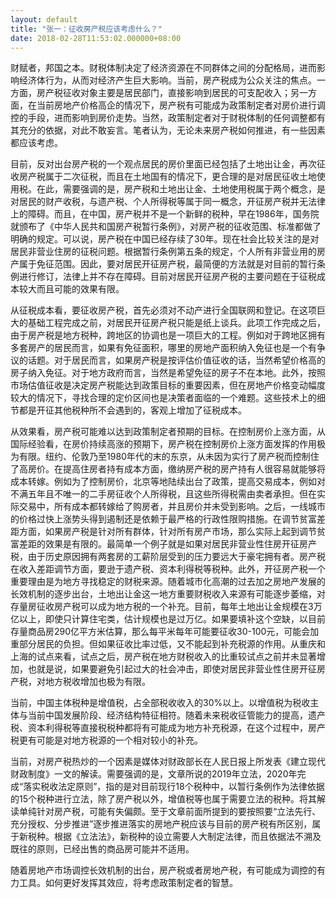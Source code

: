 ```yaml
---
layout: default
title: "张一：征收房产税应该考虑什么？"
date: 2018-02-28T11:53:02.000000+08:00
---
```


财赋者，邦国之本。财税体制决定了经济资源在不同群体之间的分配格局，进而影响经济体行为，从而对经济产生巨大影响。当前，房产税成为公众关注的焦点。一方面，房产税征收对象主要是居民部门，直接影响到居民的可支配收入；另一方面，在当前房地产价格高企的情况下，房产税有可能成为政策制定者对房价进行调控的手段，进而影响到房价走势。当然，政策制定者对于财税体制的任何调整都有其充分的依据，对此不敢妄言。笔者认为，无论未来房产税如何推进，有一些因素都应该考虑。

目前，反对出台房产税的一个观点居民的房价里面已经包括了土地出让金，再次征收房产税属于二次征税，而且在土地国有的情况下，更合理的是对居民征收土地使用税。在此，需要强调的是，房产税和土地出让金、土地使用税属于两个概念，是对居民的财产收税，与遗产税、个人所得税等属于同一概念，开征房产税并无法律上的障碍。而且，在中国，房产税并不是一个新鲜的税种，早在1986年，国务院就颁布了《中华人民共和国房产税暂行条例》，对房产税的征收范围、标准都做了明确的规定。可以说，房产税在中国已经存续了30年。现在社会比较关注的是对居民非营业住房的征税问题。根据暂行条例第五条的规定，个人所有非营业用的房产属于免征范围。因此，要对居民开征房产税，最简便的方法就是对目前的暂行条例进行修订，法律上并不存在障碍。目前对居民开征房产税的主要问题在于征税成本较大而且可能的效果有限。

从征税成本看，要征收房产税，首先必须对不动产进行全国联网和登记。在这项巨大的基础工程完成之前，对居民开征房产税只能是纸上谈兵。此项工作完成之后，由于房产税是地方税种，跨地区的协调也是一项巨大的工程。例如对于跨地区拥有多套房产的居民而言，如果有免征面积，哪里的房地产面积纳入免征也是一个有争议的话题。对于居民而言，如果房产税是按评估价值征收的话，当然希望价格高的房子纳入免征。对于地方政府而言，当然是希望免征的房子不在本地。此外，按照市场估值征收是决定房产税能达到政策目标的重要因素，但在房地产价格变动幅度较大的情况下，寻找合理的定价区间也是决策者面临的一个难题。这些技术上的细节都是开征其他税种所不会遇到的，客观上增加了征税成本。

从效果看，房产税可能难以达到政策制定者预期的目标。在控制房价上涨方面，从国际经验看，在房价持续高涨的预期下，房产税在控制房价上涨方面发挥的作用极为有限。纽约、伦敦乃至1980年代的末的东京，从未因为实行了房产税而控制住了高房价。在提高住房者持有成本方面，缴纳房产税的房产持有人很容易就能够将成本转嫁。例如为了控制房价，北京等地陆续出台了政策，提高交易成本，例如对不满五年且不唯一的二手房征收个人所得税，且这些所得税需由卖者承担。但在实际交易中，所有成本都转嫁给了购房者，并且房价并未受到影响。之后，一线城市的价格过快上涨势头得到遏制还是依赖于最严格的行政性限购措施。在调节贫富差距方面，如果房产税是针对所有群体，针对所有房产市场，那么实际上起到调节贫富差距的效果是有限的。最简单一个例子就是如果对居民非营业性住房开征房产税，由于历史原因拥有两套房的工薪阶层受到的压力要远大于豪宅拥有者。房产税在收入差距调节方面，要逊于遗产税、资本利得税等税种。此外，开征房产税一个重要理由是为地方寻找稳定的财税来源。随着城市化高潮的过去加之房地产发展的长效机制的逐步出台，土地出让金这一地方重要财税收入来源有可能逐步萎缩，对存量房征收房产税可以成为地方税的一个补充。目前，每年土地出让金规模在3万亿以上，即使只计算住宅类，估计规模也是过万亿。如果要填补这个空缺，以目前存量商品房290亿平方米估算，那么每平米每年可能要征收30-100元，可能会加重部分居民的负担。但如果征收比率过低，又不能起到补充税源的作用。从重庆和上海的试点来看，试点之后，房产税在地方财税收入的比重较试点之前并未显著增加，也就是说，如果要避免引起过大的社会冲击，即使对居民非营业性住房开征房产税，对地方税收增加也极为有限。

当前，中国主体税种是增值税，占全部税收收入的30%以上。以增值税为税收主体与当前中国发展阶段、经济结构特征相符。随着未来税收征管能力的提高，遗产税、资本利得税等直接税税种都将有可能成为地方补充税源，在这个过程中，房产税更有可能是对地方税源的一个相对较小的补充。

当前，对房产税热炒的一个因素是媒体对财政部长在人民日报上所发表《建立现代财政制度》一文的解读。需要强调的是，文章所说的2019年立法，2020年完成“落实税收法定原则”，指的是对目前现行18个税种中，以暂行条例作为法律依据的15个税种进行立法，除了房产税以外，增值税等也属于需要立法的税种。将其解读单纯针对房产税，可能有失偏颇。至于文章前面所提到的要按照要“立法先行、充分授权、分步推进”逐步推进落实的房地产税应该与目前的房产税有所区别，属于新税种。根据《立法法》，新税种的设立需要人大制定法律，而且依据法不溯及既往的原则，已经出售的商品房可能并不适用。

随着房地产市场调控长效机制的出台，房产税或者房地产税，有可能成为调控的有力工具。如何更好发挥其效应，将考虑政策制定者的智慧。

